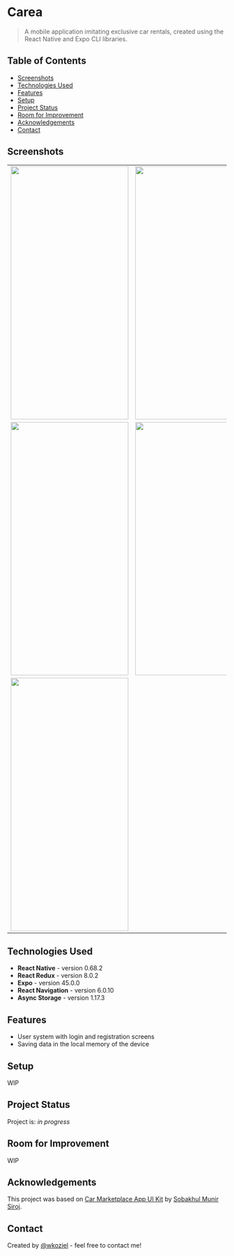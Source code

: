 # Carea
> A mobile application imitating exclusive car rentals, created using the React Native and Expo CLI libraries.

## Table of Contents
* [Screenshots](#screenshots)
* [Technologies Used](#technologies-used)
* [Features](#features)
* [Setup](#setup)
* [Project Status](#project-status)
* [Room for Improvement](#room-for-improvement)
* [Acknowledgements](#acknowledgements)
* [Contact](#contact)
<!-- * [License](#license) -->

## Screenshots
<table>
  <tr>
    <td><img src="https://user-images.githubusercontent.com/44378819/177730071-cac57191-df2a-40a5-947a-efaf01634880.png" width=270 height=580></td>
    <td><img src="https://user-images.githubusercontent.com/44378819/177730126-34606bba-fd25-41f2-a3be-f04d6bbe7393.png" width=270 height=580></td>
    <td><img src="https://user-images.githubusercontent.com/44378819/177730177-4b03200b-c844-425f-8656-fd85ea05e493.png" width=270 height=580></td>
  </tr>
    <tr>
    <td><img src="https://user-images.githubusercontent.com/44378819/177730209-3d5bd81e-f87a-411e-be06-30937ca8d36a.png" width=270 height=580></td>
    <td><img src="https://user-images.githubusercontent.com/44378819/177730297-42cf45c3-5962-4676-ab08-58028347df04.png" width=270 height=580></td>
    <td><img src="https://user-images.githubusercontent.com/44378819/177730383-03a969c2-8fcf-4c1f-a501-d00a837d5583.png" width=270 height=580></td>
  </tr>
  </tr>
    <tr>
    <td><img src="https://user-images.githubusercontent.com/44378819/177730435-ec92ef3b-2674-4e3c-8bc8-5e4fe5987f91.png" width=270 height=580></td>

  </tr>
 </table>
 

## Technologies Used
- **React Native** - version 0.68.2
- **React Redux** - version 8.0.2
- **Expo** - version 45.0.0
- **React Navigation** - version 6.0.10
- **Async Storage** - version 1.17.3


## Features
- User system with login and registration screens
- Saving data in the local memory of the device



## Setup
WIP


## Project Status
Project is: _in progress_ 


## Room for Improvement
WIP

## Acknowledgements
This project was based on [Car Marketplace App UI Kit](https://www.figma.com/community/file/1119336453480982797) by [Sobakhul Munir Siroj](https://www.figma.com/@MunirSr).


## Contact
Created by [@wkoziel](https://github.com/wkoziel) - feel free to contact me!
